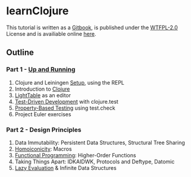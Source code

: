 learnClojure
============

This tutorial is written as a [Gitbook](http://www.gitbook.io/), is published under the [WTFPL-2.0](https://www.tldrlegal.com/l/wtfpl) License
and is availiable online [here](http://szoerner.github.io/learnClojure).

## Outline

### Part 1 - [Up and Running](chapters/Up_and_Running.md)

1. Clojure and Leiningen [Setup](chapters/Setup.md), using the REPL
2. Introduction to [Clojure](chapters/Clojure.md)
3. [LightTable](chapters/LightTable.md) as an editor
5. [Test-Driven Development](chapters/TDD.md) with clojure.test
6. [Property-Based Testing](chapters/Property-Based_Testing.md) using test.check
7. Project Euler exercises

### Part 2 - Design Principles

1. Data Immutability: Persistent Data Structures, Structural Tree Sharing
2. [Homoiconicity](chapters/Homoiconicity.md): Macros
3. [Functional Programming](Functional_Programming.md): Higher-Order Functions
4. Taking Things Apart: IDKAIDWK, Protocols and Deftype, Datomic
5. [Lazy Evaluation](Lazy_Evaluation.md) & Infinite Data Structures

